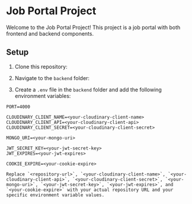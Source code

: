 # Job Portal Project

Welcome to the Job Portal Project! This project is a job portal with both frontend and backend components.

## Setup

1. Clone this repository:

2. Navigate to the `backend` folder:

3. Create a `.env` file in the `backend` folder and add the following environment variables:

```plaintext
PORT=4000

CLOUDINARY_CLIENT_NAME=<your-cloudinary-client-name>
CLOUDINARY_CLIENT_API=<your-cloudinary-client-api>
CLOUDINARY_CLIENT_SECRET=<your-cloudinary-client-secret>

MONGO_URI=<your-mongo-uri>

JWT_SECRET_KEY=<your-jwt-secret-key>
JWT_EXPIRES=<your-jwt-expires>

COOKIE_EXPIRE=<your-cookie-expire>

Replace `<repository-url>`, `<your-cloudinary-client-name>`, `<your-cloudinary-client-api>`, `<your-cloudinary-client-secret>`, `<your-mongo-uri>`, `<your-jwt-secret-key>`, `<your-jwt-expires>`, and `<your-cookie-expire>` with your actual repository URL and your specific environment variable values.
